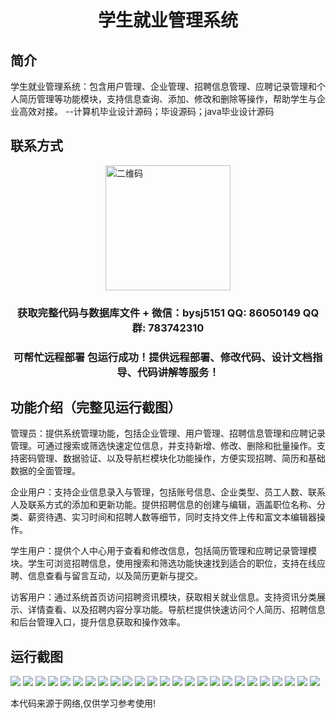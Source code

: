 <p><h1 align="center">学生就业管理系统</h1></p>

## 简介
学生就业管理系统：包含用户管理、企业管理、招聘信息管理、应聘记录管理和个人简历管理等功能模块，支持信息查询、添加、修改和删除等操作，帮助学生与企业高效对接。    --计算机毕业设计源码；毕设源码；java毕业设计源码


## 联系方式
<img src="https://bs-1329754181.cos.ap-shanghai.myqcloud.com/wx.jpg" alt="二维码" style="display: block; margin: 0 auto;" width="200px">
<p><h3 align="center">获取完整代码与数据库文件 + 微信：bysj5151 QQ: 86050149 QQ群: 783742310</h3></p>
<p><h3 align="center">可帮忙远程部署 包运行成功！提供远程部署、修改代码、设计文档指导、代码讲解等服务！</h3></p>

## 功能介绍（完整见运行截图）
管理员：提供系统管理功能，包括企业管理、用户管理、招聘信息管理和应聘记录管理。可通过搜索或筛选快速定位信息，并支持新增、修改、删除和批量操作。支持密码管理、数据验证、以及导航栏模块化功能操作，方便实现招聘、简历和基础数据的全面管理。

企业用户：支持企业信息录入与管理，包括账号信息、企业类型、员工人数、联系人及联系方式的添加和更新功能。提供招聘信息的创建与编辑，涵盖职位名称、分类、薪资待遇、实习时间和招聘人数等细节，同时支持文件上传和富文本编辑器操作。

学生用户：提供个人中心用于查看和修改信息，包括简历管理和应聘记录管理模块。学生可浏览招聘信息，使用搜索和筛选功能快速找到适合的职位，支持在线应聘、信息查看与留言互动，以及简历更新与提交。

访客用户：通过系统首页访问招聘资讯模块，获取相关就业信息。支持资讯分类展示、详情查看、以及招聘内容分享功能。导航栏提供快速访问个人简历、招聘信息和后台管理入口，提升信息获取和操作效率。


## 运行截图
![](https://bs-1329754181.cos.ap-shanghai.myqcloud.com/ssm/studentEmploymentManagementSystem/img/001.jpg)
![](https://bs-1329754181.cos.ap-shanghai.myqcloud.com/ssm/studentEmploymentManagementSystem/img/002.jpg)
![](https://bs-1329754181.cos.ap-shanghai.myqcloud.com/ssm/studentEmploymentManagementSystem/img/003.jpg)
![](https://bs-1329754181.cos.ap-shanghai.myqcloud.com/ssm/studentEmploymentManagementSystem/img/004.jpg)
![](https://bs-1329754181.cos.ap-shanghai.myqcloud.com/ssm/studentEmploymentManagementSystem/img/005.jpg)
![](https://bs-1329754181.cos.ap-shanghai.myqcloud.com/ssm/studentEmploymentManagementSystem/img/006.jpg)
![](https://bs-1329754181.cos.ap-shanghai.myqcloud.com/ssm/studentEmploymentManagementSystem/img/007.jpg)
![](https://bs-1329754181.cos.ap-shanghai.myqcloud.com/ssm/studentEmploymentManagementSystem/img/008.jpg)
![](https://bs-1329754181.cos.ap-shanghai.myqcloud.com/ssm/studentEmploymentManagementSystem/img/009.jpg)
![](https://bs-1329754181.cos.ap-shanghai.myqcloud.com/ssm/studentEmploymentManagementSystem/img/010.jpg)
![](https://bs-1329754181.cos.ap-shanghai.myqcloud.com/ssm/studentEmploymentManagementSystem/img/011.jpg)
![](https://bs-1329754181.cos.ap-shanghai.myqcloud.com/ssm/studentEmploymentManagementSystem/img/012.jpg)
![](https://bs-1329754181.cos.ap-shanghai.myqcloud.com/ssm/studentEmploymentManagementSystem/img/013.jpg)
![](https://bs-1329754181.cos.ap-shanghai.myqcloud.com/ssm/studentEmploymentManagementSystem/img/014.jpg)
![](https://bs-1329754181.cos.ap-shanghai.myqcloud.com/ssm/studentEmploymentManagementSystem/img/015.jpg)
![](https://bs-1329754181.cos.ap-shanghai.myqcloud.com/ssm/studentEmploymentManagementSystem/img/016.jpg)
![](https://bs-1329754181.cos.ap-shanghai.myqcloud.com/ssm/studentEmploymentManagementSystem/img/017.jpg)
![](https://bs-1329754181.cos.ap-shanghai.myqcloud.com/ssm/studentEmploymentManagementSystem/img/018.jpg)
![](https://bs-1329754181.cos.ap-shanghai.myqcloud.com/ssm/studentEmploymentManagementSystem/img/019.jpg)
![](https://bs-1329754181.cos.ap-shanghai.myqcloud.com/ssm/studentEmploymentManagementSystem/img/020.jpg)
![](https://bs-1329754181.cos.ap-shanghai.myqcloud.com/ssm/studentEmploymentManagementSystem/img/021.jpg)
![](https://bs-1329754181.cos.ap-shanghai.myqcloud.com/ssm/studentEmploymentManagementSystem/img/022.jpg)
![](https://bs-1329754181.cos.ap-shanghai.myqcloud.com/ssm/studentEmploymentManagementSystem/img/023.jpg)
![](https://bs-1329754181.cos.ap-shanghai.myqcloud.com/ssm/studentEmploymentManagementSystem/img/024.jpg)
![](https://bs-1329754181.cos.ap-shanghai.myqcloud.com/ssm/studentEmploymentManagementSystem/img/025.jpg)

<p>本代码来源于网络,仅供学习参考使用!</p>
